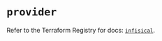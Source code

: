 # `provider`

Refer to the Terraform Registry for docs: [`infisical`](https://registry.terraform.io/providers/infisical/infisical/0.15.41/docs).
